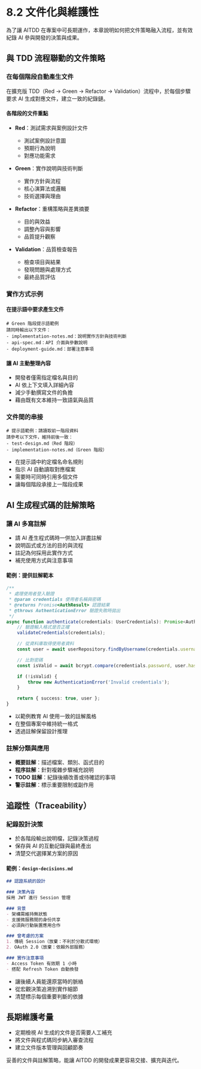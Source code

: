 # 8.2 文件化與維護性

為了讓 AITDD 在專案中可長期運作，本章說明如何把文件策略融入流程，並有效紀錄 AI 參與開發的決策與成果。

## 與 TDD 流程聯動的文件策略

### 在每個階段自動產生文件

在擴充版 TDD（Red → Green → Refactor → Validation）流程中，於每個步驟要求 AI 生成對應文件，建立一致的紀錄鏈。

#### 各階段的文件重點

- **Red**：測試需求與案例設計文件
  - 測試案例設計意圖
  - 預期行為說明
  - 對應功能需求

- **Green**：實作說明與技術判斷
  - 實作方針與流程
  - 核心演算法或邏輯
  - 技術選擇與理由

- **Refactor**：重構策略與差異摘要
  - 目的與效益
  - 調整內容與影響
  - 品質提升觀察

- **Validation**：品質檢查報告
  - 檢查項目與結果
  - 發現問題與處理方式
  - 最終品質評估

### 實作方式示例

#### 在提示語中要求產生文件
```
# Green 階段提示語範例
請同時輸出以下文件：
- implementation-notes.md：說明實作方針與技術判斷
- api-spec.md：API 介面與參數說明
- deployment-guide.md：部署注意事項
```

#### 讓 AI 主動整理內容
- 開發者僅需指定檔名與目的
- AI 依上下文填入詳細內容
- 減少手動撰寫文件的負擔
- 藉由既有文本維持一致語氣與品質

### 文件間的串接

```
# 提示語範例：請讀取前一階段資料
請參考以下文件，維持前後一致：
- test-design.md（Red 階段）
- implementation-notes.md（Green 階段）
```

- 在提示語中約定檔名命名規則
- 指示 AI 自動讀取對應檔案
- 需要時可同時引用多個文件
- 讓每個階段承接上一階段成果

## AI 生成程式碼的註解策略

### 讓 AI 多寫註解

- 請 AI 產生程式碼時一併加入詳盡註解
- 說明函式或方法的目的與流程
- 註記為何採用此實作方式
- 補充使用方式與注意事項

#### 範例：提供註解範本
```typescript
/**
 * 處理使用者登入驗證
 * @param credentials 使用者名稱與密碼
 * @returns Promise<AuthResult> 認證結果
 * @throws AuthenticationError 驗證失敗時拋出
 */
async function authenticate(credentials: UserCredentials): Promise<AuthResult> {
    // 驗證輸入格式是否正確
    validateCredentials(credentials);

    // 從資料庫取得使用者資料
    const user = await userRepository.findByUsername(credentials.username);

    // 比對密碼
    const isValid = await bcrypt.compare(credentials.password, user.hashedPassword);

    if (!isValid) {
        throw new AuthenticationError('Invalid credentials');
    }

    return { success: true, user };
}
```

- 以範例教育 AI 使用一致的註解風格
- 在整個專案中維持統一格式
- 透過註解保留設計推理

### 註解分類與應用
- **概要註解**：描述檔案、類別、函式目的
- **程序註解**：針對複雜步驟補充說明
- **TODO 註解**：紀錄後續改善或待確認的事項
- **警示註解**：標示重要限制或副作用

## 追蹤性（Traceability）

### 紀錄設計決策

- 於各階段輸出說明檔，記錄決策過程
- 保存與 AI 的互動記錄與最終產出
- 清楚交代選擇某方案的原因

#### 範例：`design-decisions.md`
```markdown
## 認證系統的設計

### 決策內容
採用 JWT 進行 Session 管理

### 背景
- 架構需維持無狀態
- 支援微服務間的身份共享
- 必須與行動裝置應用合作

### 曾考慮的方案
1. 傳統 Session（放棄：不利於分散式環境）
2. OAuth 2.0（放棄：依賴外部服務）

### 實作注意事項
- Access Token 有效期 1 小時
- 搭配 Refresh Token 自動換發
```

- 讓後續人員能還原當時的脈絡
- 從宏觀決策追溯到實作細節
- 清楚標示每個重要判斷的依據

## 長期維護考量

- 定期檢視 AI 生成的文件是否需要人工補充
- 將文件與程式碼同步納入審查流程
- 建立文件版本管理與回顧節奏

妥善的文件與註解策略，能讓 AITDD 的開發成果更容易交接、擴充與迭代。

